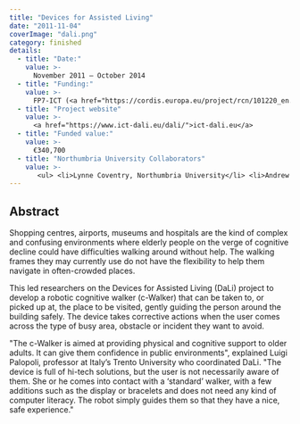 ```yaml
---
title: "Devices for Assisted Living"
date: "2011-11-04"
coverImage: "dali.png"
category: finished
details:
  - title: "Date:"
    value: >-
      November 2011 – October 2014
  - title: "Funding:"
    value: >-
      FP7-ICT (<a href="https://cordis.europa.eu/project/rcn/101220_en.html">288917</a>)
  - title: "Project website"
    value: >-
      <a href="https://www.ict-dali.eu/dali/">ict-dali.eu</a>
  - title: "Funded value:"
    value: >-
      €340,700
  - title: "Northumbria University Collaborators"
    value: >-
       <ul> <li>Lynne Coventry, Northumbria University</li> <li>Andrew McNeill, Northumbria University</li> </ul> 
---
```


## Abstract

Shopping centres, airports, museums and hospitals are the kind of complex and confusing environments where elderly people on the verge of cognitive decline could have difficulties walking around without help. The walking frames they may currently use do not have the flexibility to help them navigate in often-crowded places.

This led researchers on the Devices for Assisted Living (DaLi) project to develop a robotic cognitive walker (c-Walker) that can be taken to, or picked up at, the place to be visited, gently guiding the person around the building safely. The device takes corrective actions when the user comes across the type of busy area, obstacle or incident they want to avoid.

"The c-Walker is aimed at providing physical and cognitive support to older adults. It can give them confidence in public environments", explained Luigi Palopoli, professor at Italy’s Trento University who coordinated DaLi. "The device is full of hi-tech solutions, but the user is not necessarily aware of them. She or he comes into contact with a ‘standard’ walker, with a few additions such as the display or bracelets and does not need any kind of computer literacy. The robot simply guides them so that they have a nice, safe experience."
